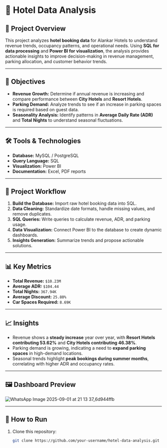 # 🏨 Hotel Data Analysis

## 📌 Project Overview
This project analyzes **hotel booking data** for Alankar Hotels to understand revenue trends, occupancy patterns, and operational needs. Using **SQL for data processing** and **Power BI for visualization**, the analysis provides actionable insights to improve decision-making in revenue management, parking allocation, and customer behavior trends.

---

## 🎯 Objectives
- **Revenue Growth:** Determine if annual revenue is increasing and compare performance between **City Hotels** and **Resort Hotels**.  
- **Parking Demand:** Analyze trends to see if an increase in parking spaces is required based on guest data.  
- **Seasonality Analysis:** Identify patterns in **Average Daily Rate (ADR)** and **Total Nights** to understand seasonal fluctuations.

---

## 🛠 Tools & Technologies
- **Database:** MySQL / PostgreSQL  
- **Query Language:** SQL  
- **Visualization:** Power BI  
- **Documentation:** Excel, PDF reports  

---

## 🔄 Project Workflow
1. **Build the Database:** Import raw hotel booking data into SQL.  
2. **Data Cleaning:** Standardize date formats, handle missing values, and remove duplicates.  
3. **SQL Queries:** Write queries to calculate revenue, ADR, and parking usage.  
4. **Data Visualization:** Connect Power BI to the database to create dynamic dashboards.  
5. **Insights Generation:** Summarize trends and propose actionable solutions.

---

## 📊 Key Metrics
- **Total Revenue:** `$10.23M`  
- **Average ADR:** `$104.44`  
- **Total Nights:** `367.94K`  
- **Average Discount:** `25.80%`  
- **Car Spaces Required:** `8.69K`  

---

## 📈 Insights
- Revenue shows a **steady increase** year over year, with **Resort Hotels contributing 53.62%** and **City Hotels contributing 46.38%**.  
- Parking demand is growing, indicating a need to **expand parking spaces** in high-demand locations.  
- Seasonal trends highlight **peak bookings during summer months**, correlating with higher ADR and occupancy rates.

---

## 🖼 Dashboard Preview
![WhatsApp Image 2025-09-01 at 21 13 37_6d944ffb](https://github.com/user-attachments/assets/5501b262-f0cf-4f10-bf21-313d7ad3fe75)


---

## 🚀 How to Run
1. Clone this repository:
   ```bash
   git clone https://github.com/your-username/hotel-data-analysis.git
